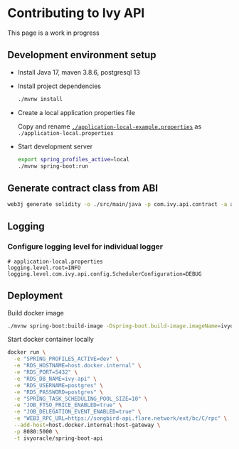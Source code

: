 # Contributing to Ivy API

This page is a work in progress

## Development environment setup

- Install Java 17, maven 3.8.6, postgresql 13
- Install project dependencies

  ```sh
  ./mvnw install
  ```

- Create a local application properties file

  Copy and rename [`./application-local-example.properties`](./src/main/resources/application-local-example.properties) as `./application-local.properties`

- Start development server

  ```sh
  export spring_profiles_active=local
  ./mvnw spring-boot:run
  ```

## Generate contract class from ABI

```sh
web3j generate solidity -o ./src/main/java -p com.ivy.api.contract -a abi/PriceSubmitter.abi
```

## Logging

### Configure logging level for individual logger

```properties
# application-local.properties
logging.level.root=INFO
logging.level.com.ivy.api.config.SchedulerConfiguration=DEBUG
```

## Deployment

Build docker image

```sh
./mvnw spring-boot:build-image -Dspring-boot.build-image.imageName=ivyoracle/spring-boot-api
```

Start docker container locally

```sh
docker run \
  -e "SPRING_PROFILES_ACTIVE=dev" \
  -e "RDS_HOSTNAME=host.docker.internal" \
  -e "RDS_PORT=5432" \
  -e "RDS_DB_NAME=ivy-api" \
  -e "RDS_USERNAME=postgres" \
  -e "RDS_PASSWORD=postgres" \
  -e "SPRING_TASK_SCHEDULING_POOL_SIZE=10" \
  -e "JOB_FTSO_PRICE_ENABLED=true" \
  -e "JOB_DELEGATION_EVENT_ENABLED=true" \
  -e "WEB3_RPC_URL=https://songbird-api.flare.network/ext/bc/C/rpc" \
  --add-host=host.docker.internal:host-gateway \
  -p 8080:5000 \
  -t ivyoracle/spring-boot-api
```
